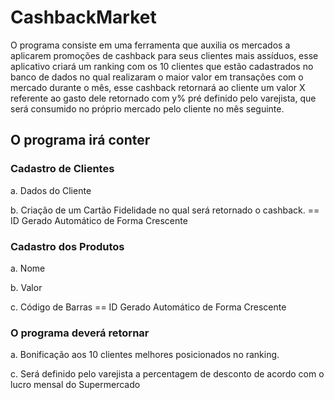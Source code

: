 # CashbackMarket

O programa consiste em uma ferramenta que auxilia os mercados a aplicarem promoções de cashback para seus clientes mais assíduos, esse aplicativo criará um ranking com os 10
clientes que estão cadastrados no banco de dados no qual realizaram o maior valor em transações com o mercado durante o mês, esse cashback retornará ao cliente um valor X
referente ao gasto dele retornado com y% pré definido pelo varejista, que será consumido no próprio mercado pelo cliente no mês seguinte.

## O programa irá conter

### Cadastro de Clientes
  
a. Dados do Cliente
  
b. Criação de um Cartão Fidelidade no qual será retornado o cashback. == ID Gerado Automático de Forma Crescente

### Cadastro dos Produtos
  
a. Nome
  
b. Valor
  
c. Código de Barras == ID Gerado Automático de Forma Crescente

### O programa deverá retornar

a. Bonificação aos 10 clientes melhores posicionados no ranking.
  
c. Será definido pelo varejista a percentagem de desconto de acordo com o lucro mensal do Supermercado
